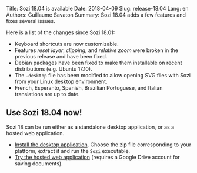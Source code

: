 Title: Sozi 18.04 is available
Date: 2018-04-09
Slug: release-18.04
Lang: en
Authors: Guillaume Savaton
Summary:
    Sozi 18.04 adds a few features and fixes several issues.

Here is a list of the changes since Sozi 18.01:

* Keyboard shortcuts are now customizable.
* Features *reset layer*, *clipping*, and *relative zoom* were broken in the previous release and have been fixed.
* Debian packages have been fixed to make them installable on recent distributions (e.g. Ubuntu 17.10).
* The `.desktop` file has been modified to allow opening SVG files with Sozi from your Linux desktop environment.
* French, Esperanto, Spanish, Brazilian Portuguese, and Italian translations are up to date.

Use Sozi 18.04 now!
-------------------

Sozi 18 can be run either as a standalone desktop application, or as a hosted web application.

* [Install the desktop application](|filename|/pages/fr/install.md).
  Choose the zip file corresponding to your platform, extract it and run the `Sozi` executable.
* [Try the hosted web application](/demo) (requires a Google Drive account for saving documents).
